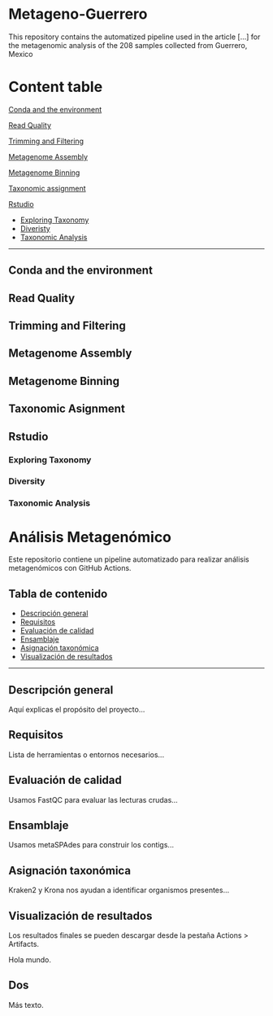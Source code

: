 # Metageno-Guerrero

This repository contains the automatized pipeline used in the article [...] for the metagenomic analysis of the 208 samples collected from Guerrero, Mexico

# Content table
[Conda and the environment](#conda-and-the-environment)

[Read Quality](#read-quality)

[Trimming and Filtering](#trimming-and-filtering)

[Metagenome Assembly](#metagenome-assembly)

[Metagenome Binning](#metagenome-binning)

[Taxonomic assignment](#taxonomic-assignment)

[Rstudio](#rstudio)
  - [Exploring Taxonomy](#exploring-taxonomy)
  - [Diveristy](#diversity)
  - [Taxonomic Analysis](#taxonomic-analysis)

---

## Conda and the environment


## Read Quality

## Trimming and Filtering

## Metagenome Assembly

## Metagenome Binning

## Taxonomic Asignment

## Rstudio

  ### Exploring Taxonomy
  
  ### Diversity
  
  ### Taxonomic Analysis




  # Análisis Metagenómico

Este repositorio contiene un pipeline automatizado para realizar análisis metagenómicos con GitHub Actions.

## Tabla de contenido

- [Descripción general](#descripción-general)
- [Requisitos](#requisitos)
- [Evaluación de calidad](#evaluación-de-calidad)
- [Ensamblaje](#ensamblaje)
- [Asignación taxonómica](#asignación-taxonómica)
- [Visualización de resultados](#visualización-de-resultados)

---

## Descripción general

Aquí explicas el propósito del proyecto...

## Requisitos

Lista de herramientas o entornos necesarios...

## Evaluación de calidad

Usamos FastQC para evaluar las lecturas crudas...

## Ensamblaje

Usamos metaSPAdes para construir los contigs...

## Asignación taxonómica

Kraken2 y Krona nos ayudan a identificar organismos presentes...

## Visualización de resultados

Los resultados finales se pueden descargar desde la pestaña Actions > Artifacts.


Hola mundo.

## Dos

Más texto.

